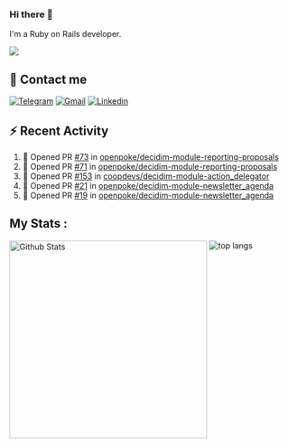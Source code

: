 ### Hi there 👋

I'm a Ruby on Rails developer.

<img src="https://komarev.com/ghpvc/?username=antopalidi&color=blueviolet">

## 📩 Contact me 
[![Telegram](https://img.shields.io/badge/Telegram-2CA5E0?style=for-the-badge&logo=telegram&logoColor=white)](https://t.me/anna_top)
[![Gmail](https://img.shields.io/badge/email-D14836?style=for-the-badge&logo=gmail&logoColor=white)](mailto:topalidisanna@gmail.com)
[![Linkedin](https://img.shields.io/badge/LinkedIn-0077B5?style=for-the-badge&logo=linkedin&logoColor=white)](https://www.linkedin.com/in/topalidi/)
<!-- [![Codewars](https://img.shields.io/badge/Codewars-B1361E?style=for-the-badge&logo=Codewars&logoColor=white)](https://www.codewars.com/users/antopalidi) -->

## :zap: Recent Activity

<!--START_SECTION:activity-->
1. 💪 Opened PR [#73](https://github.com/openpoke/decidim-module-reporting-proposals/pull/73) in [openpoke/decidim-module-reporting-proposals](https://github.com/openpoke/decidim-module-reporting-proposals)
2. 💪 Opened PR [#71](https://github.com/openpoke/decidim-module-reporting-proposals/pull/71) in [openpoke/decidim-module-reporting-proposals](https://github.com/openpoke/decidim-module-reporting-proposals)
3. 💪 Opened PR [#153](https://github.com/coopdevs/decidim-module-action_delegator/pull/153) in [coopdevs/decidim-module-action_delegator](https://github.com/coopdevs/decidim-module-action_delegator)
4. 💪 Opened PR [#21](https://github.com/openpoke/decidim-module-newsletter_agenda/pull/21) in [openpoke/decidim-module-newsletter_agenda](https://github.com/openpoke/decidim-module-newsletter_agenda)
5. 💪 Opened PR [#19](https://github.com/openpoke/decidim-module-newsletter_agenda/pull/19) in [openpoke/decidim-module-newsletter_agenda](https://github.com/openpoke/decidim-module-newsletter_agenda)
<!--END_SECTION:activity-->

## My Stats :
<!--
<img alt="activity" src="https://streak-stats.demolab.com?user=antopalidi" />
-->
<div>
<img align="top" width="350px" alt="Github Stats" src="https://github-readme-stats-1-brown.vercel.app/api?username=antopalidi&count_private=true&show_icons=true&hide_border=true" />
<img align="top" alt="top langs" src="https://github-readme-stats-1-brown.vercel.app/api/top-langs/?username=antopalidi&layout=compact" />
 </div>
<!--
#### [My CV](https://antopalidi.github.io/my_cv/)
-->

<!--
**antopalidi/antopalidi** is a ✨ _special_ ✨ repository because its `README.md` (this file) appears on your GitHub profile.
-->

